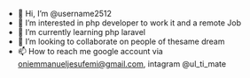 - 👋 Hi, I’m @username2512
- 👀 I’m interested in php developer to work it and a remote Job
- 🌱 I’m currently learning php laravel
- 💞️ I’m looking to collaborate on people of thesame dream
- 📫 How to reach me google account via oniemmanueljesufemi@gmail.com, intagram @ul_ti_mate

<!---
username2512/username2512 is a ✨ special ✨ repository because its `README.md` (this file) appears on your GitHub profile.
You can click the Preview link to take a look at your changes.
--->
